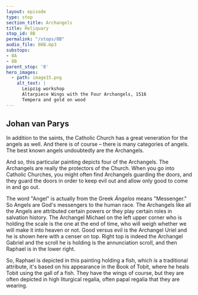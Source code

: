 ```yaml
---
layout: episode
type: stop
section_title: Archangels
title: Reliquary
stop_id: 8B
permalink: "/stops/8B"
audio_file: 08B.mp3
substops:
- 8A
- 8B
parent_stop: '8'
hero_images:
  - path: image15.png
    alt_text: |
      Leipzig workshop
      Altarpiece Wings with the Four Archangels, 1516
      Tempera and gold on wood
---
```


## Johan van Parys

In addition to the saints, the Catholic Church has a great veneration for the angels as well. And there is of course – there is many categories of angels. The best known angels undoubtedly are the Archangels.

And so, this particular painting depicts four of the Archangels. The Archangels are really the protectors of the Church. When you go into Catholic Churches, you might often find Archangels guarding the doors, and they guard the doors in order to keep evil out and allow only good to come in and go out.

The word "Angel" is actually from the Greek _Ángelos_ means "Messenger." So Angels are God's messengers to the human race. The Archangels like all the Angels are attributed certain powers or they play certain roles in salvation history. The Archangel Michael on the left upper corner who is holding the scale is the one at the end of time, who will weigh whether we will make it into heaven or not. Good versus evil is the Archangel Uriel and he is shown here with a censer on top. Right top is indeed the Archangel Gabriel and the scroll he is holding is the annunciation scroll, and then Raphael is in the lower right.

So, Raphael is depicted in this painting holding a fish, which is a traditional attribute, it's based on his appearance in the Book of Tobit, where he heals Tobit using the gall of a fish. They have the wings of course, but they are often depicted in high liturgical regalia, often papal regalia that they are wearing.
